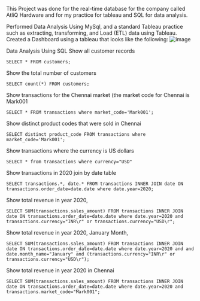 This Project was done for the real-time database for the company called AtliQ Hardware and for my practice for tableau and SQL for data analysis.  

Performed Data Analysis Using MySql, and a standard Tableau practice such as extracting, transforming, and Load (ETL) data using Tableau. 
Created a Dashboard using a tableau that looks like the following: 
![image](https://github.com/Yash-Adhiya/Sales_Analysis_Tableau_MySQL/assets/76459878/80da4c2f-f3f8-43b3-9942-c08d8ae91e76)



Data Analysis Using SQL
Show all customer records

```SELECT * FROM customers;```

Show the total number of customers

```SELECT count(*) FROM customers;```

Show transactions for the Chennai market (the market code for Chennai is Mark001

```SELECT * FROM transactions where market_code='Mark001';```

Show distinct product codes that were sold in Chennai

```SELECT distinct product_code FROM transactions where market_code='Mark001';```

Show transactions where the currency is US dollars

```SELECT * from transactions where currency="USD"```

Show transactions in 2020 join by date table

```SELECT transactions.*, date.* FROM transactions INNER JOIN date ON transactions.order_date=date.date where date.year=2020;```

Show total revenue in year 2020,

```SELECT SUM(transactions.sales_amount) FROM transactions INNER JOIN date ON transactions.order_date=date.date where date.year=2020 and transactions.currency="INR\r" or transactions.currency="USD\r";```

Show total revenue in year 2020, January Month,

```SELECT SUM(transactions.sales_amount) FROM transactions INNER JOIN date ON transactions.order_date=date.date where date.year=2020 and and date.month_name="January" and (transactions.currency="INR\r" or transactions.currency="USD\r");```

Show total revenue in year 2020 in Chennai

```SELECT SUM(transactions.sales_amount) FROM transactions INNER JOIN date ON transactions.order_date=date.date where date.year=2020 and transactions.market_code="Mark001";```

